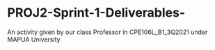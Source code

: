 # PROJ2-Sprint-1-Deliverables-
An activity given by our class Professor in CPE106L_B1_3Q2021 under MAPUA University
